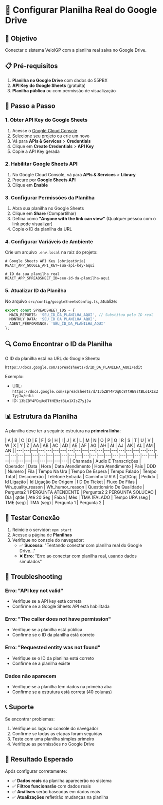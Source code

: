 # 🔗 Configurar Planilha Real do Google Drive

## 🎯 Objetivo
Conectar o sistema VeloIGP com a planilha real salva no Google Drive.

## 📋 Pré-requisitos
1. **Planilha no Google Drive** com dados do 55PBX
2. **API Key do Google Sheets** (gratuita)
3. **Planilha pública** ou com permissão de visualização

## 🔧 Passo a Passo

### 1. Obter API Key do Google Sheets

1. Acesse o [Google Cloud Console](https://console.cloud.google.com/)
2. Selecione seu projeto ou crie um novo
3. Vá para **APIs & Services** > **Credentials**
4. Clique em **Create Credentials** > **API Key**
5. Copie a API Key gerada

### 2. Habilitar Google Sheets API

1. No Google Cloud Console, vá para **APIs & Services** > **Library**
2. Procure por **Google Sheets API**
3. Clique em **Enable**

### 3. Configurar Permissões da Planilha

1. Abra sua planilha no Google Sheets
2. Clique em **Share** (Compartilhar)
3. Defina como **"Anyone with the link can view"** (Qualquer pessoa com o link pode visualizar)
4. Copie o ID da planilha da URL

### 4. Configurar Variáveis de Ambiente

Crie um arquivo `.env.local` na raiz do projeto:

```env
# Google Sheets API Key (obrigatória)
REACT_APP_GOOGLE_API_KEY=sua-api-key-aqui

# ID da sua planilha real
REACT_APP_SPREADSHEET_ID=seu-id-da-planilha-aqui
```

### 5. Atualizar ID da Planilha

No arquivo `src/config/googleSheetsConfig.ts`, atualize:

```typescript
export const SPREADSHEET_IDS = {
  MAIN_REPORTS: 'SEU_ID_DA_PLANILHA_AQUI', // Substitua pelo ID real
  MONTHLY_DATA: 'SEU_ID_DA_PLANILHA_AQUI',
  AGENT_PERFORMANCE: 'SEU_ID_DA_PLANILHA_AQUI'
};
```

## 🔍 Como Encontrar o ID da Planilha

O ID da planilha está na URL do Google Sheets:

```
https://docs.google.com/spreadsheets/d/ID_DA_PLANILHA_AQUI/edit
```

Exemplo:
- URL: `https://docs.google.com/spreadsheets/d/13bZBY4PDqUc8TtHE9ztBLo1XIsZ7yjJw/edit`
- ID: `13bZBY4PDqUc8TtHE9ztBLo1XIsZ7yjJw`

## 📊 Estrutura da Planilha

A planilha deve ter a seguinte estrutura na **primeira linha**:

| A | B | C | D | E | F | G | H | I | J | K | L | M | N | O | P | Q | R | S | T | U | V | W | X | Y | Z | AA | AB | AC | AD | AE | AF | AG | AH | AI | AJ | AK | AL | AM | AN |
|---|---|---|---|---|---|---|---|---|---|---|---|---|---|---|---|---|---|---|---|---|---|---|---|---|---|---|---|---|---|---|---|---|---|---|---|---|---|---|---|---|---|---|---|---|---|---|---|---|
| Chamada | Audio E Transcrições | Operador | Data | Hora | Data Atendimento | Hora Atendimento | País | DDD | Numero | Fila | Tempo Na Ura | Tempo De Espera | Tempo Falado | Tempo Total | Desconexão | Telefone Entrada | Caminho U R A | Cpf/Cnpj | Pedido | Id Ligação | Id Ligação De Origem | I D Do Ticket | Fluxo De Filas | Wh_quality_reason | Wh_humor_reason | Questionário De Qualidade | Pergunta2 1 PERGUNTA ATENDENTE | Pergunta2 2 PERGUNTA SOLUCAO | Dia | qtde | Até 20 Seg | Faixa | Mês | TMA (FALADO | Tempo URA (seg | TME (seg) | TMA (seg) | Pergunta 1 | Pergunta 2 |

## 🧪 Testar Conexão

1. Reinicie o servidor: `npm start`
2. Acesse a página de **Planilhas**
3. Verifique no console do navegador:
   - ✅ **Sucesso**: "Tentando conectar com planilha real do Google Drive..."
   - ❌ **Erro**: "Erro ao conectar com planilha real, usando dados simulados"

## 🚨 Troubleshooting

### Erro: "API key not valid"
- Verifique se a API key está correta
- Confirme se a Google Sheets API está habilitada

### Erro: "The caller does not have permission"
- Verifique se a planilha está pública
- Confirme se o ID da planilha está correto

### Erro: "Requested entity was not found"
- Verifique se o ID da planilha está correto
- Confirme se a planilha existe

### Dados não aparecem
- Verifique se a planilha tem dados na primeira aba
- Confirme se a estrutura está correta (40 colunas)

## 📞 Suporte

Se encontrar problemas:
1. Verifique os logs no console do navegador
2. Confirme se todas as etapas foram seguidas
3. Teste com uma planilha simples primeiro
4. Verifique as permissões no Google Drive

## 🎯 Resultado Esperado

Após configurar corretamente:
- ✅ **Dados reais** da planilha aparecerão no sistema
- ✅ **Filtros funcionarão** com dados reais
- ✅ **Análises** serão baseadas em dados reais
- ✅ **Atualizações** refletirão mudanças na planilha
